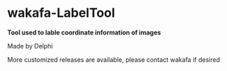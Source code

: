 # wakafa-LabelTool
**Tool used to lable coordinate information of images**

Made by Delphi

More customized releases are available, please contact wakafa if desired

